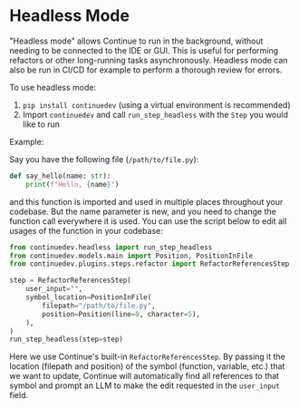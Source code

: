 # Headless Mode

"Headless mode" allows Continue to run in the background, without needing to be connected to the IDE or GUI. This is useful for performing refactors or other long-running tasks asynchronously. Headless mode can also be run in CI/CD for example to perform a thorough review for errors.

To use headless mode:

1. `pip install continuedev` (using a virtual environment is recommended)
2. Import `continuedev` and call `run_step_headless` with the `Step` you would like to run

Example:

Say you have the following file (`/path/to/file.py`):

```python
def say_hello(name: str):
    print(f"Hello, {name}")
```

and this function is imported and used in multiple places throughout your codebase. But the name parameter is new, and you need to change the function call everywhere it is used. You can use the script below to edit all usages of the function in your codebase:

```python
from continuedev.headless import run_step_headless
from continuedev.models.main import Position, PositionInFile
from continuedev.plugins.steps.refactor import RefactorReferencesStep

step = RefactorReferencesStep(
    user_input="",
    symbol_location=PositionInFile(
        filepath="/path/to/file.py",
        position=Position(line=0, character=5),
    ),
)
run_step_headless(step=step)
```

Here we use Continue's built-in `RefactorReferencesStep`. By passing it the location (filepath and position) of the symbol (function, variable, etc.) that we want to update, Continue will automatically find all references to that symbol and prompt an LLM to make the edit requested in the `user_input` field.
